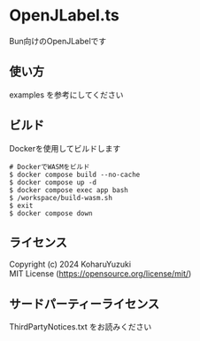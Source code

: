 # OpenJLabel.ts
Bun向けのOpenJLabelです

## 使い方
examples を参考にしてください  

## ビルド
Dockerを使用してビルドします  
```
# DockerでWASMをビルド
$ docker compose build --no-cache
$ docker compose up -d
$ docker compose exec app bash
$ /workspace/build-wasm.sh
$ exit
$ docker compose down
```

## ライセンス
Copyright (c) 2024 KoharuYuzuki  
MIT License (https://opensource.org/license/mit/)  

## サードパーティーライセンス
ThirdPartyNotices.txt をお読みください  
